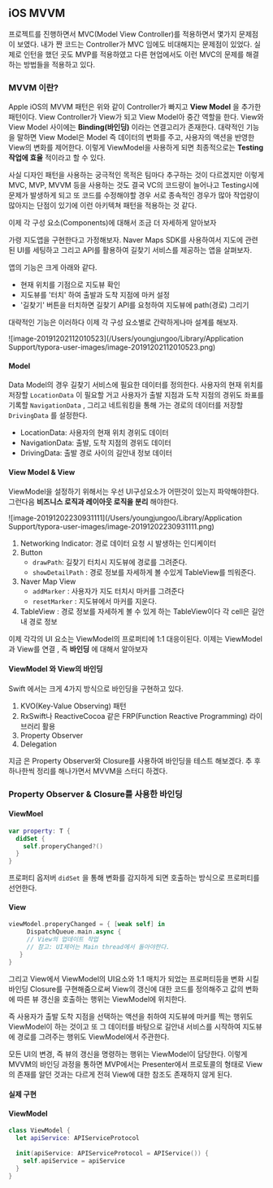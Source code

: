 ## iOS MVVM 



프로젝트를 진행하면서 MVC(Model View Controller)를 적용하면서 몇가지 문제점이 보였다. 내가 짠 코드는 Controller가 MVC 임에도 비대해지는 문제점이 있었다. 실제로 인턴을 했던 곳도 MVP를 적용하였고 다른 현업에서도 이런 MVC의 문제를 해결하는 방법들을 적용하고 있다.  



### MVVM 이란?



Apple iOS의 MVVM 패턴은 위와 같이 Controller가 빠지고 **View Model** 을 추가한 패턴이다. View Controller가 View가 되고 View Model아 중간 역할을 한다. View와 View Model 사이에는 **Binding(바인딩)** 이라는 연결고리가 존재한다. 대략적인 기능을 말하면 View Model은 Model 즉 데이터의 변화를 주고, 사용자의 액션을 반영한 View의 변화를 제어한다. 이렇게 ViewModel을 사용하게 되면 최종적으로는 **Testing작업에 효율** 적이라고 할 수 있다.



사실 디자인 패턴을 사용하는 궁극적인 목적은 팀마다 추구하는 것이 다르겠지만 이렇게 MVC, MVP, MVVM 등을 사용하는 것도 결국 VC의 코드량이 늘어나고 Testing시에 문제가 발생하게 되고 또 코드를 수정해야할 경우 서로 종속적인 경우가 많아 작업량이 많아지는 단점이 있기에 이런 아키텍쳐 패턴을 적용하는 것 같다.



이제 각 구성 요소(Components)에 대해서 조금 더 자세하게 알아보자

가령 지도앱을 구현한다고 가정해보자. Naver Maps SDK를 사용하여서 지도에 관련된 UI를 세팅하고 그리고 API를 활용하여 길찾기 서비스를 제공하는 앱을 살펴보자.



앱의 기능은 크게 아래와 같다.

- 현재 위치를 기점으로 지도뷰 확인
- 지도뷰를 '터치' 하여 출발과 도착 지점에 마커 설정
- '길찾기' 버튼을 터치하면 길찾기 API를 요청하여 지도뷰에 path(경로) 그리기



대략적인 기능은 이러하다 이제 각 구성 요소별로 간략하게나마 설계를 해보자.

![image-20191202112010523](/Users/youngjungoo/Library/Application Support/typora-user-images/image-20191202112010523.png)



#### Model

Data Model의 경우 길찾기 서비스에 필요한 데이터를 정의한다. 사용자의 현재 위치를 저장할 `LocationData` 이 필요할 거고 사용자가 출발 지점과 도착 지점의 경위도 좌표를 기록할 `NavigationData` , 그리고 네트워킹을 통해 가는 경로의 데이터를 저장할 `DrivingData` 를 설정한다.

- LocationData: 사용자의 현재 위치 경위도 데이터
- NavigationData: 출발, 도착 지점의 경위도 데이터
- DrivingData: 출발 경로 사이의 길안내 정보 데이터

#### View Model & View

ViewModel을 설정하기 위해서는 우선 UI구성요소가 어떤것이 있는지 파악해야한다. 그런다음 **비즈니스 로직과 레이아웃 로직을 분리** 해야한다.

![image-20191202230931111](/Users/youngjungoo/Library/Application Support/typora-user-images/image-20191202230931111.png)

1. Networking Indicator: 경로 데이터 요청 시 발생하는 인디케이터
2. Button
   - `drawPath`: 길찾기 터치시 지도뷰에 경로를 그려준다.
   - `showDetailPath` : 경로 정보를 자세하게 볼 수있게 TableView를 띄워준다.
3. Naver Map View 
   - `addMarker` : 사용자가 지도 터치시 마커를 그려준다
   - `resetMarker` : 지도뷰에서 마커를 지운다.
4. TableView : 경로 정보를 자세하게 볼 수 있게 하는 TableView이다 각 cell은 길안내 경로 정보



이제 각각의 UI 요소는 ViewModel의 프로퍼티에 1:1 대응이된다. 이제는 ViewModel 과 View를  연결 , 즉 **바인딩** 에 대해서 알아보자

#### ViewModel 와 View의 바인딩

Swift 에서는 크게 4가지 방식으로 바인딩을 구현하고 있다.

1. KVO(Key-Value Observing) 패턴
2. RxSwift나 ReactiveCocoa 같은 FRP(Function Reactive Programming) 라이브러리 활용
3. Property Observer
4. Delegation

지금 은 Property Observer와 Closure를 사용하여 바인딩을 테스트 해보겠다. 추 후 하나한씩 정리를 해나가면서 MVVM을 스터디 하겠다.



### Property Observer & Closure를 사용한 바인딩



#### ViewMoel

```swift
var property: T {
  didSet {
    self.properyChanged?()
  }
}
```

프로퍼티 옵저버 `didSet` 을 통해 변화를 감지하게 되면 호출하는 방식으로 프로퍼티를 선언한다.

#### View

```swift
viewModel.properyChanged = { [weak self] in
	 DispatchQueue.main.async {
     // View의 업데이트 작업
     // 참고: UI제어는 Main thread에서 돌아야한다.
   }
}
```

그리고 View에서 ViewModel의 UI요소와 1:1 매치가 되었는 프로퍼티등을 변화 시킬 바인딩 Closure를 구현해줌으로써 View의 갱신에 대한 코드를 정의해주고 값의 변화에 따른 뷰 갱신을 호출하는  행위는 ViewModel에 위치한다.



즉 사용자가 출발 도착 지점을 선택하는 액션을 취하여 지도뷰에 마커를 찍는 행위도 ViewModel이 하는 것이고 또 그 데이터를 바탕으로 길안내 서비스를 시작하여 지도뷰에 경로를 그려주는 행위도 ViewModel에서 주관한다.



모든 UI의 변경, 즉 뷰의 갱신을 명령하는 행위는 ViewModel이 담당한다. 이렇게 MVVM의 바인딩 과정을 통하면 MVP에서는 Presenter에서 프로토콜의 형태로 View의 존재를 알던 것과는 다르게 전혀 View에 대한 참조도 존재하지 않게 된다.



#### 실제 구현 

#### ViewModel

```swift
class ViewModel {
  let apiService: APIServiceProtocol
  
  init(apiService: APIServiceProtocol = APIService()) {
    self.apiService = apiService
  }
}
```





